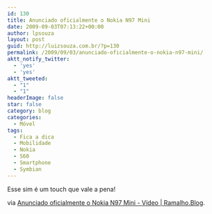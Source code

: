 ```yaml
---
id: 130
title: Anunciado oficialmente o Nokia N97 Mini
date: 2009-09-03T07:13:22+00:00
author: lpsouza
layout: post
guid: http://luizsouza.com.br/?p=130
permalink: /2009/09/03/anunciado-oficialmente-o-nokia-n97-mini/
aktt_notify_twitter:
  - 'yes'
  - 'yes'
aktt_tweeted:
  - "1"
  - "1"
headerImage: false
star: false
category: blog
categories:
  - Móvel
tags:
  - Fica a dica
  - Mobilidade
  - Nokia
  - S60
  - Smartphone
  - Symbian
---
```

Esse sim é um touch que vale a pena!

via [Anunciado oficialmente o Nokia N97 Mini - Vídeo | Ramalho.Blog](http://ramalhoblog.com/anunciado-oficialmente-o-nokia-n97-mini-video/).
